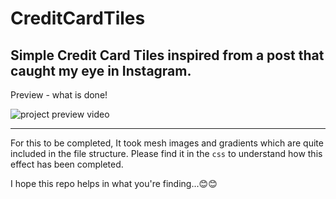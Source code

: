 # CreditCardTiles
Simple Credit Card Tiles inspired from a post that caught my eye in Instagram.
---

Preview - what is done!

![project preview video](preview/preview-online.gif)

---

For this to be completed, It took mesh images and gradients which are quite included in the file structure.
Please find it in the `css` to understand how this effect has been completed.

I hope this repo helps in what you're finding...😊😊